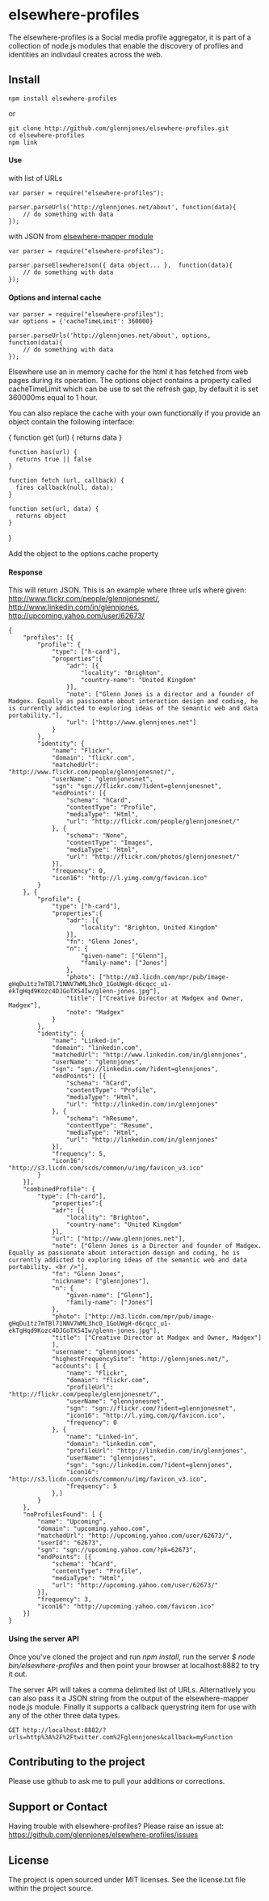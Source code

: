 # elsewhere-profiles

The elsewhere-profiles is a Social media profile aggregator, it is part of a collection of node.js modules that enable the discovery of profiles and identities an indivdaul creates across the web.


## Install

    npm install elsewhere-profiles

or

    git clone http://github.com/glennjones/elsewhere-profiles.git
    cd elsewhere-profiles
    npm link


#### Use

with list of URLs

    var parser = require("elsewhere-profiles");

    parser.parseUrls('http://glennjones.net/about', function(data){
        // do something with data
    });


with JSON from [elsewhere-mapper module](https://github.com/glennjones/elsewhere-mapper "elsewhere-mapper node.js module")

    var parser = require("elsewhere-profiles");

    parser.parseElsewhereJson({ data object... },  function(data){
        // do something with data
    });


#### Options and internal cache

    var parser = require("elsewhere-profiles");
    var options = {'cacheTimeLimit': 360000}

    parser.parseUrls('http://glennjones.net/about', options, function(data){
        // do something with data
    });

Elsewhere use an in memory cache for the html it has fetched from web pages during its operation. The options object contains a property called cacheTimeLimit which can be use to set the refresh gap, by default it is set 360000ms equal to 1 hour. 

You can also replace the cache with your own functionally if you provide an object contain the following interface:

  {
    function get (url) {
      returns data
    }

    function has(url) {
      returns true || false
    }

    function fetch (url, callback) {
      fires callback(null, data);
    }

    function set(url, data) {
      returns object
    }

  }

Add the object to the options.cache property



#### Response 

This will return JSON. This is an example where three urls where given:
http://www.flickr.com/people/glennjonesnet/,
http://www.linkedin.com/in/glennjones,
http://upcoming.yahoo.com/user/62673/

    { 
        "profiles": [{
            "profile": {
                "type": ["h-card"],
                "properties":{
                    "adr": [{
                        "locality": "Brighton",
                        "country-name": "United Kingdom"
                    }],
                    "note": ["Glenn Jones is a director and a founder of Madgex. Equally as passionate about interaction design and coding, he is currently addicted to exploring ideas of the semantic web and data portability."],
                    "url": ["http://www.glennjones.net"]
                }
            },
            "identity": {
                "name": "Flickr",
                "domain": "flickr.com",
                "matchedUrl": "http://www.flickr.com/people/glennjonesnet/",
                "userName": "glennjonesnet",
                "sgn": "sgn://flickr.com/?ident=glennjonesnet",
                "endPoints": [{
                    "schema": "hCard",
                    "contentType": "Profile",
                    "mediaType": "Html",
                    "url": "http://flickr.com/people/glennjonesnet/"
                }, {
                    "schema": "None",
                    "contentType": "Images",
                    "mediaType": "Html",
                    "url": "http://flickr.com/photos/glennjonesnet/"
                }],
                "frequency": 0,
                "icon16": "http://l.yimg.com/g/favicon.ico"
            }
        }, {
            "profile": {
                "type": ["h-card"],
                "properties":{
                    "adr": [{
                        "locality": "Brighton, United Kingdom"
                    }],
                    "fn": "Glenn Jones",
                    "n": {
                        "given-name": ["Glenn"],
                        "family-name": ["Jones"]
                    },
                    "photo": ["http://m3.licdn.com/mpr/pub/image-gHqDu1tz7mTBl71NNV7WML3hcO_1GoUWgH-d6cqcc_u1-ekTgHqd9Kozc4DJGoTXS4Iw/glenn-jones.jpg"],
                    "title": ["Creative Director at Madgex and Owner, Madgex"],
                    "note": "Madgex"
                }
            },
            "identity": {
                "name": "Linked-in",
                "domain": "linkedin.com",
                "matchedUrl": "http://www.linkedin.com/in/glennjones",
                "userName": "glennjones",
                "sgn": "sgn://linkedin.com/?ident=glennjones",
                "endPoints": [{
                    "schema": "hCard",
                    "contentType": "Profile",
                    "mediaType": "Html",
                    "url": "http://linkedin.com/in/glennjones"
                }, {
                    "schema": "hResume",
                    "contentType": "Resume",
                    "mediaType": "Html",
                    "url": "http://linkedin.com/in/glennjones"
                }],
                "frequency": 5,
                "icon16": "http://s3.licdn.com/scds/common/u/img/favicon_v3.ico"
            }
        }],
        "combinedProfile": {
            "type": ["h-card"],
                "properties":{
                "adr": [{
                    "locality": "Brighton",
                    "country-name": "United Kingdom"
                }],
                "url": ["http://www.glennjones.net"],
                "note": ["Glenn Jones is a Director and founder of Madgex. Equally as passionate about interaction design and coding, he is currently addicted to exploring ideas of the semantic web and data portability. <br />"],
                "fn": "Glenn Jones",
                "nickname": ["glennjones"],
                "n": {
                    "given-name": ["Glenn"],
                    "family-name": ["Jones"]
                },
                "photo": ["http://m3.licdn.com/mpr/pub/image-gHqDu1tz7mTBl71NNV7WML3hcO_1GoUWgH-d6cqcc_u1-ekTgHqd9Kozc4DJGoTXS4Iw/glenn-jones.jpg"],
                "title": ["Creative Director at Madgex and Owner, Madgex"]
                ],
                "username": "glennjones",
                "highestFrequencySite": "http://glennjones.net/",
                "accounts": [ {
                    "name": "Flickr",
                    "domain": "flickr.com",
                    "profileUrl": "http://flickr.com/people/glennjonesnet/",
                    "userName": "glennjonesnet",
                    "sgn": "sgn://flickr.com/?ident=glennjonesnet",
                    "icon16": "http://l.yimg.com/g/favicon.ico",
                    "frequency": 0
                }, {
                    "name": "Linked-in",
                    "domain": "linkedin.com",
                    "profileUrl": "http://linkedin.com/in/glennjones",
                    "userName": "glennjones",
                    "sgn": "sgn://linkedin.com/?ident=glennjones",
                    "icon16": "http://s3.licdn.com/scds/common/u/img/favicon_v3.ico",
                    "frequency": 5
                },]
            }
        },
        "noProfilesFound": [ {
            "name": "Upcoming",
            "domain": "upcoming.yahoo.com",
            "matchedUrl": "http://upcoming.yahoo.com/user/62673/",
            "userId": "62673",
            "sgn": "sgn://upcoming.yahoo.com/?pk=62673",
            "endPoints": [{
                "schema": "hCard",
                "contentType": "Profile",
                "mediaType": "Html",
                "url": "http://upcoming.yahoo.com/user/62673/"
            }],
            "frequency": 3,
            "icon16": "http://upcoming.yahoo.com/favicon.ico"
        }]
    }



#### Using the server API  

Once you've cloned the project and run *npm install*, run the server *$ node bin/elsewhere-profiles* and then point your browser at localhost:8882 to try it out.  

The server API will takes a comma delimited list of URLs. Alternatively you can also pass it a JSON string from the output of the elsewhere-mapper node.js module. Finally it supports a callback querystring item for use with any of the other three data types.


    GET http://localhost:8882/?urls=http%3A%2F%2Ftwitter.com%2Fglennjones&callback=myFunction



## Contributing to the project 

Please use github to ask me to pull your additions or corrections. 


## Support or Contact

Having trouble with elsewhere-profiles? Please raise an issue at: https://github.com/glennjones/elsewhere-profiles/issues


## License

The project is open sourced under MIT licenses. See the license.txt file within the project source.

